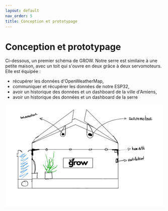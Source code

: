 ```yaml
---
layout: default
nav_order: 5
title: Conception et prototypage
---
```


# Conception et prototypage

Ci-dessous, un premier schéma de GROW. Notre serre est similaire à une petite maison, avec un toit qui s'ouvre en deux grâce à deux servomoteurs. Elle est équipée :
* récupérer les données d'OpenWeatherMap,
* communiquer et récupérer les données de notre ESP32,
* avoir un historique des données et un dashboard de la ville d'Amiens,
* avoir un historique des données et un dashboard de la serre

![Schéma de la serre GROW](images/SCHEMASERRE.jpg)

